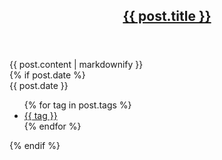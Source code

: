 <article>
	<header>
		<h2>
			<a href="{{ post.url }}">{{ post.title }}</a>
		</h2>
	</header>
	<div class="torso">
		<div>
			{{ post.content | markdownify }}
		</div>
		{% if post.date %}
			<div class="meta">
				<div class="date">{{ post.date }}</div>
				<ul class="tags">
					{% for tag in post.tags %}
						<li>
							<a href="/tag/{{tag}}/">{{ tag }}</a>
						</li>
					{% endfor %}
				</ul>
			</div>
		{% endif %}
	</div>
</article>
